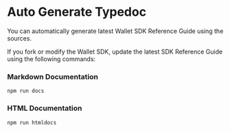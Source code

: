 # Auto Generate Typedoc

You can automatically generate latest Wallet SDK Reference Guide using the sources.

If you fork or modify the Wallet SDK, update the latest SDK Reference Guide using the following commands:

### Markdown Documentation

```
npm run docs
```

### HTML Documentation

```
npm run htmldocs
```
